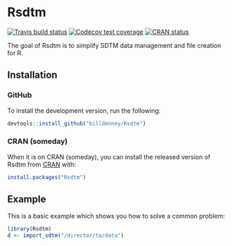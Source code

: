 # Rsdtm

<!-- badges: start -->
[![Travis build status](https://travis-ci.org/billdenney/Rsdtm.svg?branch=master)](https://travis-ci.org/billdenney/Rsdtm)
[![Codecov test coverage](https://codecov.io/gh/billdenney/Rsdtm/branch/master/graph/badge.svg)](https://codecov.io/gh/billdenney/Rsdtm?branch=master)
[![CRAN status](https://www.r-pkg.org/badges/version/Rsdtm)](https://CRAN.R-project.org/package=Rsdtm)
<!-- badges: end -->

The goal of Rsdtm is to simplify SDTM data management and file creation for R.

## Installation

### GitHub

To install the development version, run the following:

``` r
devtools::install_github("billdenney/Rsdtm")
```

### CRAN (someday)

When it is on CRAN (someday), you can install the released version of Rsdtm from [CRAN](https://CRAN.R-project.org) with:

``` r
install.packages("Rsdtm")
```

## Example

This is a basic example which shows you how to solve a common problem:

``` r
library(Rsdtm)
d <- import_sdtm("/director/to/data")
```
